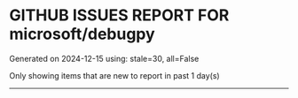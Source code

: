 
# GITHUB ISSUES REPORT FOR microsoft/debugpy


Generated on 2024-12-15 using: stale=30, all=False


Only showing items that are new to report in past 1 day(s)


---




















